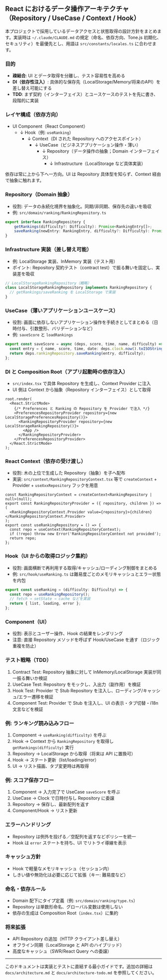## React におけるデータ操作アーキテクチャ（Repository / UseCase / Context / Hook）

本プロジェクトで採用しているデータアクセスと状態取得の設計方針をまとめます。実装時は `~/.claude/CLAUDE.md` の規定（命名、依存方向、Tone.js 初期化、セキュリティ）を最優先とし、用語は `src/constants/locales.ts` に合わせます。

### 目的
- **疎結合**: UI とデータ取得を分離し、テスト容易性を高める
- **DI（依存性注入）**: 具体的な保存先（LocalStorage/Memory/将来のAPI）を差し替え可能にする
- **TDD**: まず契約（インターフェイス）とユースケースのテストを先に書き、段階的に実装

### レイヤ構成（依存方向）
- UI Component（React Component）
  - ↓ Hook（例: `useRanking`）
    - ↓ Context（DI された Repository へのアクセスポイント）
      - ↓ UseCase（ビジネスアプリケーション操作・薄い）
        - ↓ Repository（データ操作の抽象；Domain インターフェイス）
          - ↓ Infrastructure（LocalStorage など具体実装）

依存は常に上から下へ一方向。UI は Repository 具体型を知らず、Context 経由で抽象に触れます。

### Repository（Domain 抽象）
- 役割: データの永続化境界を抽象化。同期/非同期、保存先の違いを吸収
- 例: `src/domain/ranking/RankingRepository.ts`

```ts
export interface RankingRepository {
    getRankings(difficulty?: Difficulty): Promise<RankingEntry[]>;
    saveRanking(newEntry: RankingEntry, difficulty?: Difficulty): Promise<RankingEntry[]>;
}
```

### Infrastructure 実装（差し替え可能）
- 例: LocalStorage 実装、InMemory 実装（テスト用）
- ポイント: Repository 契約テスト（contract test）で振る舞いを固定し、実装差を吸収

```ts
// LocalStorageRankingRepository（概略）
class LocalStorageRankingRepository implements RankingRepository {
  // getRankings/saveRanking を LocalStorage で実装
}
```

### UseCase（薄いアプリケーションユースケース）
- 役割: 画面に依存しないアプリケーション操作を手続きとしてまとめる（日時付与、引数整形、バリデーションなど）
- 例: `saveScore` と `loadRankings`

```ts
export const saveScore = async (deps, score, time, name, difficulty) => {
  const entry = { name, score, time, date: deps.clock.now().toISOString() };
  return deps.rankingRepository.saveRanking(entry, difficulty);
};
```

### DI と Composition Root（アプリ起動時の依存注入）
- `src/index.tsx` で具体 Repository を生成し、Context Provider に注入
- UI 側は Context から抽象（Repository インターフェイス）として取得

```tsx
root.render(
  <React.StrictMode>
    {/* Preferences と Ranking の Repository を Provider で注入 */}
    <PreferencesRepositoryProvider repository={new LocalStoragePreferencesRepository()}>
      <RankingRepositoryProvider repository={new LocalStorageRankingRepository()}>
        <App />
      </RankingRepositoryProvider>
    </PreferencesRepositoryProvider>
  </React.StrictMode>
);
```

### React Context（依存の受け渡し）
- 役割: 木の上位で生成した Repository（抽象）を子へ配布
- 実装: `src/context/RankingRepositoryContext.tsx` 等で `createContext` + Provider + `useXxxRepository` フックを用意

```tsx
const RankingRepositoryContext = createContext<RankingRepository | null>(null);
export const RankingRepositoryProvider = ({ repository, children }) => (
  <RankingRepositoryContext.Provider value={repository}>{children}</RankingRepositoryContext.Provider>
);
export const useRankingRepository = () => {
  const repo = useContext(RankingRepositoryContext);
  if (!repo) throw new Error('RankingRepositoryContext not provided');
  return repo;
};
```

### Hook（UI からの取得ロジック集約）
- 役割: 画面横断で再利用する取得/キャッシュ/ローディング制御をまとめる
- 例: `src/hook/useRanking.ts` は難易度ごとのメモリキャッシュとエラー状態を内包

```ts
export const useRanking = (difficulty: Difficulty) => {
  const repo = useRankingRepository();
  // fetch → setState → cache などを実装
  return { list, loading, error };
};
```

### Component（UI）
- 役割: 表示とユーザー操作、Hook の結果をレンダリング
- 注意: 直接 Repository メソッドを呼ばず Hook/UseCase を通す（ロジック重複を防止）

### テスト戦略（TDD）
1) Contract Test: Repository 抽象に対して InMemory/LocalStorage 実装が同一振る舞いか検証
2) UseCase Test: Repository をモックし、入出力（副作用）を検証
3) Hook Test: Provider で Stub Repository を注入し、ローディング/キャッシュ/エラー遷移を検証
4) Component Test: Provider で Stub を注入し、UI の表示・タブ切替・i18n 文言などを検証

### 例: ランキング読み込みフロー
1) Component -> `useRanking(difficulty)` を呼ぶ
2) Hook -> Context から `RankingRepository` を取得し `getRankings(difficulty)` 実行
3) Repository -> LocalStorage から取得（将来は API に置換可）
4) Hook -> ステート更新（list/loading/error）
5) UI -> リスト描画、タブ変更時は再取得

### 例: スコア保存フロー
1) Component -> 入力完了で UseCase `saveScore` を呼ぶ
2) UseCase -> Clock で日時付与し Repository に委譲
3) Repository -> 保存し、最新配列を返す
4) Component/Hook -> リスト更新

### エラーハンドリング
- Repository は例外を投げる／空配列を返すなどポリシーを統一
- Hook は `error` ステートを持ち、UI でリトライ導線を表示

### キャッシュ方針
- Hook で軽量なメモリキャッシュ（セッション内）
- しきい値や無効化は必要に応じて拡張（キー: 難易度など）

### 命名・依存ルール
- Domain 配下にタイプ定義（例: `src/domain/ranking/type.ts`）
- Repository は単数形命名、グローバル変数は使用しない
- 依存の生成は Composition Root（`index.tsx`）に集約

### 将来拡張
- API Repository の追加（HTTP クライアント差し替え）
- オフライン同期（LocalStorage と API のハイブリッド）
- 高度なキャッシュ（SWR/React Query への委譲）

---
このドキュメントは実装とテストに直結する最小ガイドです。追加の詳細は `docs/architecture.md` と `docs/architecture-todo.md` を参照してください。



